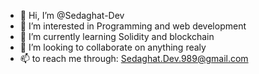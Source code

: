 - 👋 Hi, I’m @Sedaghat-Dev
- 👀 I’m interested in Programming and web development
- 🌱 I’m currently learning Solidity and blockchain
- 💞️ I’m looking to collaborate on anything realy
- 📫 to reach me through: Sedaghat.Dev.989@gmail.com

<!---
Sedaghat-Dev/Sedaghat-Dev is a ✨ special ✨ repository because its `README.md` (this file) appears on your GitHub profile.
You can click the Preview link to take a look at your changes.
--->
